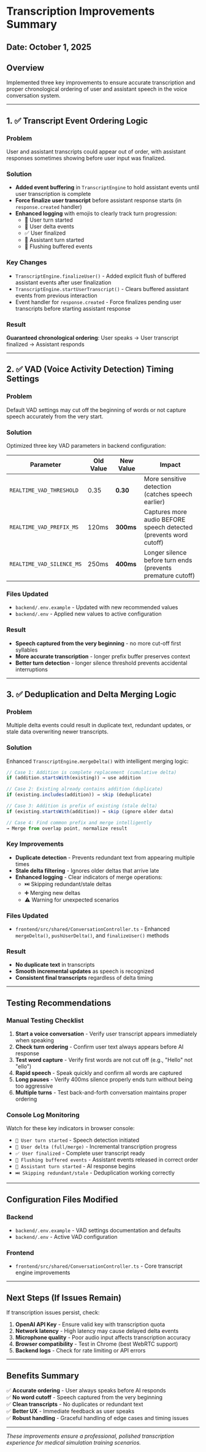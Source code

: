 # Transcription Improvements Summary

## Date: October 1, 2025

## Overview

Implemented three key improvements to ensure accurate transcription and proper chronological ordering of user and assistant speech in the voice conversation system.

---

## 1. ✅ Transcript Event Ordering Logic

### Problem

User and assistant transcripts could appear out of order, with assistant responses sometimes showing before user input was finalized.

### Solution

- **Added event buffering** in `TranscriptEngine` to hold assistant events until user transcription is complete
- **Force finalize user transcript** before assistant response starts (in `response.created` handler)
- **Enhanced logging** with emojis to clearly track turn progression:
  - 🎤 User turn started
  - 📝 User delta events
  - ✅ User finalized
  - 🤖 Assistant turn started
  - 🔄 Flushing buffered events

### Key Changes

- `TranscriptEngine.finalizeUser()` - Added explicit flush of buffered assistant events after user finalization
- `TranscriptEngine.startUserTranscript()` - Clears buffered assistant events from previous interaction
- Event handler for `response.created` - Force finalizes pending user transcripts before starting assistant response

### Result

**Guaranteed chronological ordering**: User speaks → User transcript finalized → Assistant responds

---

## 2. ✅ VAD (Voice Activity Detection) Timing Settings

### Problem

Default VAD settings may cut off the beginning of words or not capture speech accurately from the very start.

### Solution

Optimized three key VAD parameters in backend configuration:

| Parameter | Old Value | New Value | Impact |
|-----------|-----------|-----------|--------|
| `REALTIME_VAD_THRESHOLD` | 0.35 | **0.30** | More sensitive detection (catches speech earlier) |
| `REALTIME_VAD_PREFIX_MS` | 120ms | **300ms** | Captures more audio BEFORE speech detected (prevents word cutoff) |
| `REALTIME_VAD_SILENCE_MS` | 250ms | **400ms** | Longer silence before turn ends (prevents premature cutoff) |

### Files Updated

- `backend/.env.example` - Updated with new recommended values
- `backend/.env` - Applied new values to active configuration

### Result

- **Speech captured from the very beginning** - no more cut-off first syllables
- **More accurate transcription** - longer prefix buffer preserves context
- **Better turn detection** - longer silence threshold prevents accidental interruptions

---

## 3. ✅ Deduplication and Delta Merging Logic

### Problem

Multiple delta events could result in duplicate text, redundant updates, or stale data overwriting newer transcripts.

### Solution

Enhanced `TranscriptEngine.mergeDelta()` with intelligent merging logic:

```typescript
// Case 1: Addition is complete replacement (cumulative delta)
if (addition.startsWith(existing)) → use addition

// Case 2: Existing already contains addition (duplicate)
if (existing.includes(addition)) → skip (deduplicate)

// Case 3: Addition is prefix of existing (stale delta)
if (existing.startsWith(addition)) → skip (ignore older data)

// Case 4: Find common prefix and merge intelligently
→ Merge from overlap point, normalize result
```

### Key Improvements

- **Duplicate detection** - Prevents redundant text from appearing multiple times
- **Stale delta filtering** - Ignores older deltas that arrive late
- **Enhanced logging** - Clear indicators of merge operations:
  - ⏭️ Skipping redundant/stale deltas
  - ➕ Merging new deltas
  - ⚠️ Warning for unexpected scenarios

### Files Updated

- `frontend/src/shared/ConversationController.ts` - Enhanced `mergeDelta()`, `pushUserDelta()`, and `finalizeUser()` methods

### Result

- **No duplicate text** in transcripts
- **Smooth incremental updates** as speech is recognized
- **Consistent final transcripts** regardless of delta timing

---

## Testing Recommendations

### Manual Testing Checklist

1. **Start a voice conversation** - Verify user transcript appears immediately when speaking
2. **Check turn ordering** - Confirm user text always appears before AI response
3. **Test word capture** - Verify first words are not cut off (e.g., "Hello" not "ello")
4. **Rapid speech** - Speak quickly and confirm all words are captured
5. **Long pauses** - Verify 400ms silence properly ends turn without being too aggressive
6. **Multiple turns** - Test back-and-forth conversation maintains proper ordering

### Console Log Monitoring

Watch for these key indicators in browser console:

- `🎤 User turn started` - Speech detection initiated
- `📝 User delta (full/merge)` - Incremental transcription progress
- `✅ User finalized` - Complete user transcript ready
- `🔄 Flushing buffered events` - Assistant events released in correct order
- `🤖 Assistant turn started` - AI response begins
- `⏭️ Skipping redundant/stale` - Deduplication working correctly

---

## Configuration Files Modified

### Backend

- `backend/.env.example` - VAD settings documentation and defaults
- `backend/.env` - Active VAD configuration

### Frontend

- `frontend/src/shared/ConversationController.ts` - Core transcript engine improvements

---

## Next Steps (If Issues Remain)

If transcription issues persist, check:

1. **OpenAI API Key** - Ensure valid key with transcription quota
2. **Network latency** - High latency may cause delayed delta events
3. **Microphone quality** - Poor audio input affects transcription accuracy
4. **Browser compatibility** - Test in Chrome (best WebRTC support)
5. **Backend logs** - Check for rate limiting or API errors

---

## Benefits Summary

✅ **Accurate ordering** - User always speaks before AI responds  
✅ **No word cutoff** - Speech captured from the very beginning  
✅ **Clean transcripts** - No duplicates or redundant text  
✅ **Better UX** - Immediate feedback as user speaks  
✅ **Robust handling** - Graceful handling of edge cases and timing issues  

---

*These improvements ensure a professional, polished transcription experience for medical simulation training scenarios.*
